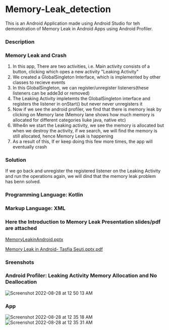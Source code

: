 # Memory-Leak_detection

This is an Android Application made using Android Studio for teh demonstration of Memory Leak in Android Apps using Android Profiler. 

### Description

### Memory Leak and Crash
1. In this app, There are two activities, i.e. Main activity consists of a button, clicking which opes a new activity "Leaking Activity"
2. We created a GlobalSingleton Interface, which is implemented by other classes to recieve events
3. In this GlobalSingleton, we can register/unregister listeners(these listeners can be adde3d or removed)
4. The Leaking Activity impletemts the GlobalSingleton interface and registers the listener in onStart() but never never unregisters it
5. Now if we see the android profiler, we find that there is memory leak by clicking on Memory lane
(Memory lane shows how much memory is allocated for different categories liuke java, native etc)
6. Whe4n we start the Leaking activity, we see the memory is allocated but when we destroy the activity, if we search, we will find the memory is still allocated, hence Memory Leak is happening
7. As a result of this, If er keep doing this few more times, the app will eventually crash

### Solution
If we go back and unregister the registered listener on the Leaking Activity and run the operations again, we will dind that the memory leak problem has benn solved.

### Programming Language: Kotlin

### Markup Language: XML

### Here the Introduction to Memory Leak Presentation slides/pdf are attached
[MemoryLeakinAndroid.pptx](https://github.com/tasfiaSeuti/Memory-Leak_detection/files/9438513/MemoryLeakinAndroid.pptx)

[Memory Leak in Android- Tasfia Seuti.pptx.pdf](https://github.com/tasfiaSeuti/Memory-Leak_detection/files/9438514/Memory.Leak.in.Android-.Tasfia.Seuti.pptx.pdf)


### Sreenshots

### Android Profiler: Leaking Activity Memory Allocation and No Deallocation
![Screenshot 2022-08-28 at 12 50 13 AM](https://user-images.githubusercontent.com/31209824/187044120-5c0e44f4-3fae-4770-a63b-7ea1478c88a9.png)

### App
![Screenshot 2022-08-28 at 12 35 18 AM](https://user-images.githubusercontent.com/31209824/187044139-dc177692-178d-4edc-bbff-f857c7d57d4c.png)
![Screenshot 2022-08-28 at 12 35 31 AM](https://user-images.githubusercontent.com/31209824/187044140-b7101133-6afe-4009-b8c0-08762f3cdcb8.png)
